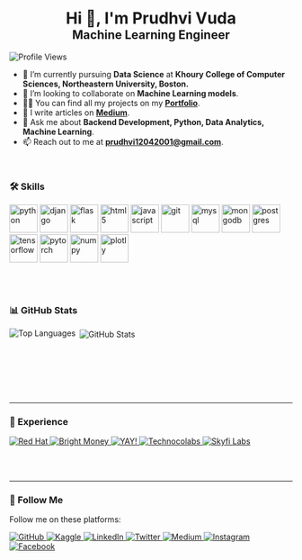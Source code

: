 <h1 align="center" style="margin-bottom: 0;">Hi 👋, I'm Prudhvi Vuda</h1>
<h2 align="center" style="margin-top: 0;">Machine Learning Engineer</h2>

<p align="left">
   <img src="https://komarev.com/ghpvc/?username=Prudhvivuda" alt="Profile Views" />
</p>

- 🔭 I’m currently pursuing **Data Science** at **Khoury College of Computer Sciences, Northeastern University, Boston.**
- 👯 I’m looking to collaborate on **Machine Learning models**.
- 👨‍💻 You can find all my projects on my [**Portfolio**](https://prudhvivuda.netlify.app).
- 📝 I write articles on [**Medium**](https://medium.com/@prudhvi12042001).
- 💬 Ask me about **Backend Development, Python, Data Analytics, Machine Learning**.
- 📫 Reach out to me at **prudhvi12042001@gmail.com**.

<br>

### 🛠️ Skills

<p align="left">
   <img src="https://www.vectorlogo.zone/logos/python/python-official.svg" alt="python" height="50"/> 
   <img src="https://www.vectorlogo.zone/logos/djangoproject/djangoproject-ar21.svg" alt="django" height="50"/> 
   <img src="https://www.vectorlogo.zone/logos/pocoo_flask/pocoo_flask-official.svg" alt="flask" height="50"/> 
   <img src="https://www.vectorlogo.zone/logos/w3_html5/w3_html5-ar21.svg" alt="html5" height="50"/> 
   <img src="https://www.vectorlogo.zone/logos/javascript/javascript-horizontal.svg" alt="javascript" height="50"/> 
   <img src="https://www.vectorlogo.zone/logos/git-scm/git-scm-ar21.svg" alt="git" height="50"/> 
   <img src="https://www.vectorlogo.zone/logos/mysql/mysql-official.svg" alt="mysql" height="50"/> 
   <img src="https://www.vectorlogo.zone/logos/mongodb/mongodb-ar21.svg" alt="mongodb" height="50"/> 
   <img src="https://www.vectorlogo.zone/logos/postgresql/postgresql-horizontal.svg" alt="postgres" height="50"/> 
   <img src="https://www.vectorlogo.zone/logos/tensorflow/tensorflow-ar21.svg" alt="tensorflow" height="50"/> 
   <img src="https://www.vectorlogo.zone/logos/pytorch/pytorch-ar21.svg" alt="pytorch" height="50"/> 
   <img src="https://www.vectorlogo.zone/logos/numpy/numpy-ar21.svg" alt="numpy" height="50"/> 
   <img src="https://www.vectorlogo.zone/logos/plotly/plotly-ar21.svg" alt="plotly" height="50"/> 
</p>

<br><br>

### 📊 GitHub Stats

<p>
   <img align="left" src="https://github-readme-stats.vercel.app/api/top-langs/?username=Prudhvivuda&theme=dark&hide_langs_below=1" alt="Top Languages" />
</p>
<p>&nbsp;<img align="center" src="https://github-readme-stats.vercel.app/api?username=Prudhvivuda&show_icons=true&title_color=ffffff&icon_color=bb2acf&text_color=daf7dc&bg_color=151515" alt="GitHub Stats" /></p>

<br><br><br><br><br>

<hr>

### 💼 Experience

<div>
   <a href="https://www.redhat.com/en">
      <img src="https://img.shields.io/badge/Data_Scientist-Red_Hat-brightgreen" alt="Red Hat"/>
   </a>
   <a href="https://www.brightmoney.co/">
      <img src="https://img.shields.io/badge/Software_Development_Engineer-Bright_Money-brightgreen" alt="Bright Money"/>
   </a>
   <a href="https://www.gsyay.com">
      <img src="https://img.shields.io/badge/Mentor-YAY!-brightgreen" alt="YAY!"/>
   </a>
   <a href="https://www.linkedin.com/company/technocolabs">
      <img src="https://img.shields.io/badge/Data_Science_Intern-Technocolabs-brightgreen" alt="Technocolabs"/>
   </a>
   <a href="https://www.skyfilabs.com">
      <img src="https://img.shields.io/badge/Student_Leader-Skyfi_Labs-brightgreen" alt="Skyfi Labs"/>
   </a>
</div>

<br><br>

<hr>

### 📱 Follow Me

<p>Follow me on these platforms:</p>

<div>
   <a href="https://github.com/Prudhvivuda">
      <img src="https://img.shields.io/badge/Follow-blue?style=social&logo=Github" alt="GitHub"/>
   </a>
   <a href="https://kaggle.com/prudhvivuda">
      <img src="https://img.shields.io/badge/-Prudhvi%20Vuda-blue?style=social&logo=Kaggle" alt="Kaggle"/>
   </a>
   <a href="https://www.linkedin.com/in/prudhvivuda/">
      <img src="https://img.shields.io/badge/-Prudhvi%20Vuda-blue?style=social&logo=Linkedin" alt="LinkedIn"/>
   </a>
   <a href="https://twitter.com/VudaPrudhvi">
      <img src="http://img.shields.io/badge/-@VudaPrudhvi-1ca0f1?style=social&logo=twitter" alt="Twitter"/>
   </a>
   <a href="https://medium.com/@prudhvi12042001">
      <img src="https://img.shields.io/badge/@PrudhviVuda-blue?style=social&logo=Medium" alt="Medium"/>
   </a>
   <a href="https://www.instagram.com/prudhvivuda">
      <img src="https://img.shields.io/badge/-Prudhvi%20vuda-blue?style=social&logo=Instagram" alt="Instagram"/>
   </a>
   <a href="https://m.facebook.com/profile.php?id=100009614312031">
      <img src="https://img.shields.io/badge/-Prudhvi%20Vuda-blue?style=social&logo=Facebook" alt="Facebook"/>
   </a>
</div>

